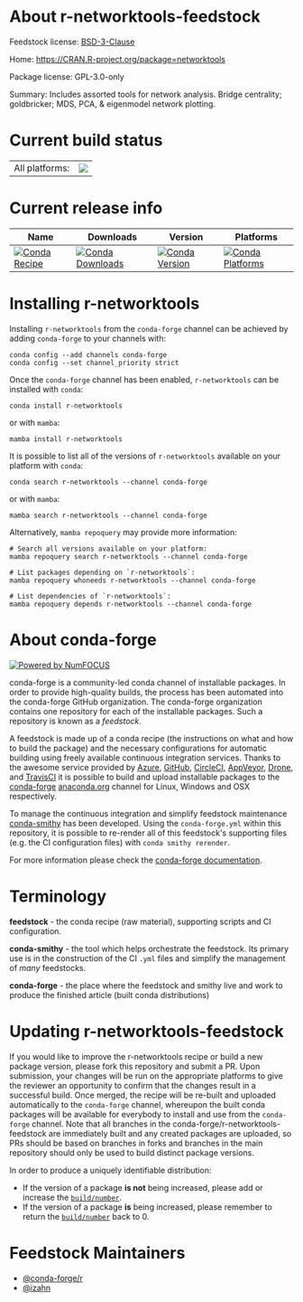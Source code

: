 About r-networktools-feedstock
==============================

Feedstock license: [BSD-3-Clause](https://github.com/conda-forge/r-networktools-feedstock/blob/main/LICENSE.txt)

Home: https://CRAN.R-project.org/package=networktools

Package license: GPL-3.0-only

Summary: Includes assorted tools for network analysis. Bridge centrality; goldbricker; MDS, PCA, & eigenmodel network plotting.

Current build status
====================


<table><tr><td>All platforms:</td>
    <td>
      <a href="https://dev.azure.com/conda-forge/feedstock-builds/_build/latest?definitionId=13509&branchName=main">
        <img src="https://dev.azure.com/conda-forge/feedstock-builds/_apis/build/status/r-networktools-feedstock?branchName=main">
      </a>
    </td>
  </tr>
</table>

Current release info
====================

| Name | Downloads | Version | Platforms |
| --- | --- | --- | --- |
| [![Conda Recipe](https://img.shields.io/badge/recipe-r--networktools-green.svg)](https://anaconda.org/conda-forge/r-networktools) | [![Conda Downloads](https://img.shields.io/conda/dn/conda-forge/r-networktools.svg)](https://anaconda.org/conda-forge/r-networktools) | [![Conda Version](https://img.shields.io/conda/vn/conda-forge/r-networktools.svg)](https://anaconda.org/conda-forge/r-networktools) | [![Conda Platforms](https://img.shields.io/conda/pn/conda-forge/r-networktools.svg)](https://anaconda.org/conda-forge/r-networktools) |

Installing r-networktools
=========================

Installing `r-networktools` from the `conda-forge` channel can be achieved by adding `conda-forge` to your channels with:

```
conda config --add channels conda-forge
conda config --set channel_priority strict
```

Once the `conda-forge` channel has been enabled, `r-networktools` can be installed with `conda`:

```
conda install r-networktools
```

or with `mamba`:

```
mamba install r-networktools
```

It is possible to list all of the versions of `r-networktools` available on your platform with `conda`:

```
conda search r-networktools --channel conda-forge
```

or with `mamba`:

```
mamba search r-networktools --channel conda-forge
```

Alternatively, `mamba repoquery` may provide more information:

```
# Search all versions available on your platform:
mamba repoquery search r-networktools --channel conda-forge

# List packages depending on `r-networktools`:
mamba repoquery whoneeds r-networktools --channel conda-forge

# List dependencies of `r-networktools`:
mamba repoquery depends r-networktools --channel conda-forge
```


About conda-forge
=================

[![Powered by
NumFOCUS](https://img.shields.io/badge/powered%20by-NumFOCUS-orange.svg?style=flat&colorA=E1523D&colorB=007D8A)](https://numfocus.org)

conda-forge is a community-led conda channel of installable packages.
In order to provide high-quality builds, the process has been automated into the
conda-forge GitHub organization. The conda-forge organization contains one repository
for each of the installable packages. Such a repository is known as a *feedstock*.

A feedstock is made up of a conda recipe (the instructions on what and how to build
the package) and the necessary configurations for automatic building using freely
available continuous integration services. Thanks to the awesome service provided by
[Azure](https://azure.microsoft.com/en-us/services/devops/), [GitHub](https://github.com/),
[CircleCI](https://circleci.com/), [AppVeyor](https://www.appveyor.com/),
[Drone](https://cloud.drone.io/welcome), and [TravisCI](https://travis-ci.com/)
it is possible to build and upload installable packages to the
[conda-forge](https://anaconda.org/conda-forge) [anaconda.org](https://anaconda.org/)
channel for Linux, Windows and OSX respectively.

To manage the continuous integration and simplify feedstock maintenance
[conda-smithy](https://github.com/conda-forge/conda-smithy) has been developed.
Using the ``conda-forge.yml`` within this repository, it is possible to re-render all of
this feedstock's supporting files (e.g. the CI configuration files) with ``conda smithy rerender``.

For more information please check the [conda-forge documentation](https://conda-forge.org/docs/).

Terminology
===========

**feedstock** - the conda recipe (raw material), supporting scripts and CI configuration.

**conda-smithy** - the tool which helps orchestrate the feedstock.
                   Its primary use is in the construction of the CI ``.yml`` files
                   and simplify the management of *many* feedstocks.

**conda-forge** - the place where the feedstock and smithy live and work to
                  produce the finished article (built conda distributions)


Updating r-networktools-feedstock
=================================

If you would like to improve the r-networktools recipe or build a new
package version, please fork this repository and submit a PR. Upon submission,
your changes will be run on the appropriate platforms to give the reviewer an
opportunity to confirm that the changes result in a successful build. Once
merged, the recipe will be re-built and uploaded automatically to the
`conda-forge` channel, whereupon the built conda packages will be available for
everybody to install and use from the `conda-forge` channel.
Note that all branches in the conda-forge/r-networktools-feedstock are
immediately built and any created packages are uploaded, so PRs should be based
on branches in forks and branches in the main repository should only be used to
build distinct package versions.

In order to produce a uniquely identifiable distribution:
 * If the version of a package **is not** being increased, please add or increase
   the [``build/number``](https://docs.conda.io/projects/conda-build/en/latest/resources/define-metadata.html#build-number-and-string).
 * If the version of a package **is** being increased, please remember to return
   the [``build/number``](https://docs.conda.io/projects/conda-build/en/latest/resources/define-metadata.html#build-number-and-string)
   back to 0.

Feedstock Maintainers
=====================

* [@conda-forge/r](https://github.com/orgs/conda-forge/teams/r/)
* [@izahn](https://github.com/izahn/)

